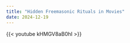 ```yaml
---
title: "Hidden Freemasonic Rituals in Movies"
date: 2024-12-19
---
```


{{< youtube kHMGV8aB0hI >}}
